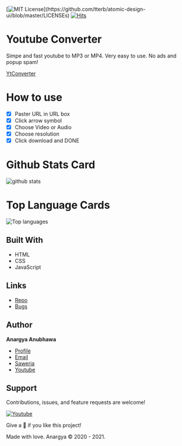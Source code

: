 [![MIT License](https://img.shields.io/apm/l/atomic-design-ui.svg?)](https://github.com/tterb/atomic-design-ui/blob/master/LICENSEs)
[![Hits](https://hits.seeyoufarm.com/api/count/incr/badge.svg?url=https%3A%2F%2Fgithub.com%2Fanargya-anubhawa%2Fytconverter&count_bg=%236B8FF6&title_bg=%23555555&icon=&icon_color=%23E7E7E7&title=Repository+Views&edge_flat=false)](https://hits.seeyoufarm.com)
# Youtube Converter
Simpe and fast youtube to MP3 or MP4. Very easy to use. No ads and popup spam!

[YtConverter](https://anargya-anubhawa.github.io/ytconverter/ "YtConverter")

# How to use

- [x] Paster URL in URL box
- [x] Click arrow symbol
- [x] Choose Video or Audio
- [x] Choose resolution
- [x] Click download and DONE

# Github Stats Card
![github stats](https://github-readme-stats.vercel.app/api?username=anargya-anubhawa)

# Top Language Cards
![Top languages](https://github-readme-stats.vercel.app/api/top-langs/?username=anargya-anubhawa)

## Built With

- HTML
- CSS
- JavaScript

## Links

- [Repo](https://github.com/anargya-anubhawa/ytconverter "Repo")
- [Bugs](https://github.com/anargya-anubhawa/ytconverter/issues "Issues Page")

## Author

**Anargya Anubhawa**

- [Profile](https://github.com/anargya-anubhawa "Anargya Prima Anubhawa")
- [Email](anargyaprima2@gmail.com?subject=Hi  "Hi!")
- [Saweria](https://saweria.co/AnargyaAnubhawa "Anargya Prima Anubhawa")
- [Youtube](https://youtube.com/channel/UCYbCoNjc_H7gsrlLCUJ-1sg "Anargya Prima Anubhawa")

## Support

Contributions, issues, and feature requests are welcome!

<a href="https://youtube.com/channel/UCYbCoNjc_H7gsrlLCUJ-1sg?sub_confirmation=1"><img alt="Youtube" title="Youtube" src="https://img.shields.io/badge/-Subscribe-red?style=for-the-badge&logo=youtube&logoColor=white"/></a>

Give a 🌟 if you like this project!

Made with love. Anargya © 2020 - 2021.
